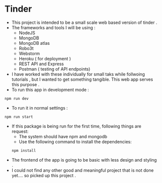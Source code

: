 # Tinder
- This project is intended to be a small scale web based version of tinder .
- The frameworks and tools I will be using :
    - NodeJS
    - MongoDB
    - MongoDB atlas
    - Robo3t
    - Webstorm
    - Heroku ( for deployment )
    - REST API and Express
    - Postman ( testing of API endpoints)
 - I have worked with these individually for small taks while follwoing tutorials
    , but  I wanted to get something tangible. This web app serves this purpose .
 - To run this app in development mode :
 ```bash
 npm run dev
 ```
 - To run it in normal settings :
 ```bash
 npm run start
 ```
 - If this package is being run for the first time, following things are request:
    - The system should have npm and mongodb
    - Use the following command to install the dependencies:
    ```bash
    npm install
    ```   
 - The frontend of the app is going to be basic with less design and styling .
 - I could not find any other good and meaningful project that is not done yet....
   so picked up this project .